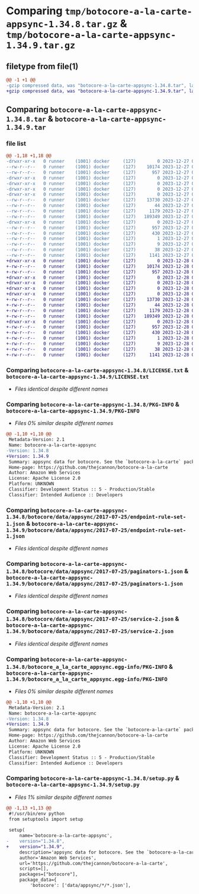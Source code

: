 # Comparing `tmp/botocore-a-la-carte-appsync-1.34.8.tar.gz` & `tmp/botocore-a-la-carte-appsync-1.34.9.tar.gz`

## filetype from file(1)

```diff
@@ -1 +1 @@
-gzip compressed data, was "botocore-a-la-carte-appsync-1.34.8.tar", last modified: Wed Dec 27 01:06:40 2023, max compression
+gzip compressed data, was "botocore-a-la-carte-appsync-1.34.9.tar", last modified: Thu Dec 28 01:06:41 2023, max compression
```

## Comparing `botocore-a-la-carte-appsync-1.34.8.tar` & `botocore-a-la-carte-appsync-1.34.9.tar`

### file list

```diff
@@ -1,18 +1,18 @@
-drwxr-xr-x   0 runner    (1001) docker     (127)        0 2023-12-27 01:06:40.007308 botocore-a-la-carte-appsync-1.34.8/
--rw-r--r--   0 runner    (1001) docker     (127)    10174 2023-12-27 01:06:39.000000 botocore-a-la-carte-appsync-1.34.8/LICENSE.txt
--rw-r--r--   0 runner    (1001) docker     (127)      957 2023-12-27 01:06:40.007308 botocore-a-la-carte-appsync-1.34.8/PKG-INFO
-drwxr-xr-x   0 runner    (1001) docker     (127)        0 2023-12-27 01:06:40.003308 botocore-a-la-carte-appsync-1.34.8/botocore/
-drwxr-xr-x   0 runner    (1001) docker     (127)        0 2023-12-27 01:06:40.003308 botocore-a-la-carte-appsync-1.34.8/botocore/data/
-drwxr-xr-x   0 runner    (1001) docker     (127)        0 2023-12-27 01:06:40.003308 botocore-a-la-carte-appsync-1.34.8/botocore/data/appsync/
-drwxr-xr-x   0 runner    (1001) docker     (127)        0 2023-12-27 01:06:40.007308 botocore-a-la-carte-appsync-1.34.8/botocore/data/appsync/2017-07-25/
--rw-r--r--   0 runner    (1001) docker     (127)    13730 2023-12-27 01:06:28.000000 botocore-a-la-carte-appsync-1.34.8/botocore/data/appsync/2017-07-25/endpoint-rule-set-1.json
--rw-r--r--   0 runner    (1001) docker     (127)       44 2023-12-27 01:06:28.000000 botocore-a-la-carte-appsync-1.34.8/botocore/data/appsync/2017-07-25/examples-1.json
--rw-r--r--   0 runner    (1001) docker     (127)     1179 2023-12-27 01:06:28.000000 botocore-a-la-carte-appsync-1.34.8/botocore/data/appsync/2017-07-25/paginators-1.json
--rw-r--r--   0 runner    (1001) docker     (127)   189349 2023-12-27 01:06:28.000000 botocore-a-la-carte-appsync-1.34.8/botocore/data/appsync/2017-07-25/service-2.json
-drwxr-xr-x   0 runner    (1001) docker     (127)        0 2023-12-27 01:06:40.007308 botocore-a-la-carte-appsync-1.34.8/botocore_a_la_carte_appsync.egg-info/
--rw-r--r--   0 runner    (1001) docker     (127)      957 2023-12-27 01:06:39.000000 botocore-a-la-carte-appsync-1.34.8/botocore_a_la_carte_appsync.egg-info/PKG-INFO
--rw-r--r--   0 runner    (1001) docker     (127)      430 2023-12-27 01:06:39.000000 botocore-a-la-carte-appsync-1.34.8/botocore_a_la_carte_appsync.egg-info/SOURCES.txt
--rw-r--r--   0 runner    (1001) docker     (127)        1 2023-12-27 01:06:39.000000 botocore-a-la-carte-appsync-1.34.8/botocore_a_la_carte_appsync.egg-info/dependency_links.txt
--rw-r--r--   0 runner    (1001) docker     (127)        9 2023-12-27 01:06:39.000000 botocore-a-la-carte-appsync-1.34.8/botocore_a_la_carte_appsync.egg-info/top_level.txt
--rw-r--r--   0 runner    (1001) docker     (127)       38 2023-12-27 01:06:40.007308 botocore-a-la-carte-appsync-1.34.8/setup.cfg
--rw-r--r--   0 runner    (1001) docker     (127)     1141 2023-12-27 01:06:39.000000 botocore-a-la-carte-appsync-1.34.8/setup.py
+drwxr-xr-x   0 runner    (1001) docker     (127)        0 2023-12-28 01:06:41.478277 botocore-a-la-carte-appsync-1.34.9/
+-rw-r--r--   0 runner    (1001) docker     (127)    10174 2023-12-28 01:06:41.000000 botocore-a-la-carte-appsync-1.34.9/LICENSE.txt
+-rw-r--r--   0 runner    (1001) docker     (127)      957 2023-12-28 01:06:41.478277 botocore-a-la-carte-appsync-1.34.9/PKG-INFO
+drwxr-xr-x   0 runner    (1001) docker     (127)        0 2023-12-28 01:06:41.474277 botocore-a-la-carte-appsync-1.34.9/botocore/
+drwxr-xr-x   0 runner    (1001) docker     (127)        0 2023-12-28 01:06:41.474277 botocore-a-la-carte-appsync-1.34.9/botocore/data/
+drwxr-xr-x   0 runner    (1001) docker     (127)        0 2023-12-28 01:06:41.474277 botocore-a-la-carte-appsync-1.34.9/botocore/data/appsync/
+drwxr-xr-x   0 runner    (1001) docker     (127)        0 2023-12-28 01:06:41.478277 botocore-a-la-carte-appsync-1.34.9/botocore/data/appsync/2017-07-25/
+-rw-r--r--   0 runner    (1001) docker     (127)    13730 2023-12-28 01:06:26.000000 botocore-a-la-carte-appsync-1.34.9/botocore/data/appsync/2017-07-25/endpoint-rule-set-1.json
+-rw-r--r--   0 runner    (1001) docker     (127)       44 2023-12-28 01:06:26.000000 botocore-a-la-carte-appsync-1.34.9/botocore/data/appsync/2017-07-25/examples-1.json
+-rw-r--r--   0 runner    (1001) docker     (127)     1179 2023-12-28 01:06:26.000000 botocore-a-la-carte-appsync-1.34.9/botocore/data/appsync/2017-07-25/paginators-1.json
+-rw-r--r--   0 runner    (1001) docker     (127)   189349 2023-12-28 01:06:26.000000 botocore-a-la-carte-appsync-1.34.9/botocore/data/appsync/2017-07-25/service-2.json
+drwxr-xr-x   0 runner    (1001) docker     (127)        0 2023-12-28 01:06:41.478277 botocore-a-la-carte-appsync-1.34.9/botocore_a_la_carte_appsync.egg-info/
+-rw-r--r--   0 runner    (1001) docker     (127)      957 2023-12-28 01:06:41.000000 botocore-a-la-carte-appsync-1.34.9/botocore_a_la_carte_appsync.egg-info/PKG-INFO
+-rw-r--r--   0 runner    (1001) docker     (127)      430 2023-12-28 01:06:41.000000 botocore-a-la-carte-appsync-1.34.9/botocore_a_la_carte_appsync.egg-info/SOURCES.txt
+-rw-r--r--   0 runner    (1001) docker     (127)        1 2023-12-28 01:06:41.000000 botocore-a-la-carte-appsync-1.34.9/botocore_a_la_carte_appsync.egg-info/dependency_links.txt
+-rw-r--r--   0 runner    (1001) docker     (127)        9 2023-12-28 01:06:41.000000 botocore-a-la-carte-appsync-1.34.9/botocore_a_la_carte_appsync.egg-info/top_level.txt
+-rw-r--r--   0 runner    (1001) docker     (127)       38 2023-12-28 01:06:41.478277 botocore-a-la-carte-appsync-1.34.9/setup.cfg
+-rw-r--r--   0 runner    (1001) docker     (127)     1141 2023-12-28 01:06:41.000000 botocore-a-la-carte-appsync-1.34.9/setup.py
```

### Comparing `botocore-a-la-carte-appsync-1.34.8/LICENSE.txt` & `botocore-a-la-carte-appsync-1.34.9/LICENSE.txt`

 * *Files identical despite different names*

### Comparing `botocore-a-la-carte-appsync-1.34.8/PKG-INFO` & `botocore-a-la-carte-appsync-1.34.9/PKG-INFO`

 * *Files 0% similar despite different names*

```diff
@@ -1,10 +1,10 @@
 Metadata-Version: 2.1
 Name: botocore-a-la-carte-appsync
-Version: 1.34.8
+Version: 1.34.9
 Summary: appsync data for botocore. See the `botocore-a-la-carte` package for more info.
 Home-page: https://github.com/thejcannon/botocore-a-la-carte
 Author: Amazon Web Services
 License: Apache License 2.0
 Platform: UNKNOWN
 Classifier: Development Status :: 5 - Production/Stable
 Classifier: Intended Audience :: Developers
```

### Comparing `botocore-a-la-carte-appsync-1.34.8/botocore/data/appsync/2017-07-25/endpoint-rule-set-1.json` & `botocore-a-la-carte-appsync-1.34.9/botocore/data/appsync/2017-07-25/endpoint-rule-set-1.json`

 * *Files identical despite different names*

### Comparing `botocore-a-la-carte-appsync-1.34.8/botocore/data/appsync/2017-07-25/paginators-1.json` & `botocore-a-la-carte-appsync-1.34.9/botocore/data/appsync/2017-07-25/paginators-1.json`

 * *Files identical despite different names*

### Comparing `botocore-a-la-carte-appsync-1.34.8/botocore/data/appsync/2017-07-25/service-2.json` & `botocore-a-la-carte-appsync-1.34.9/botocore/data/appsync/2017-07-25/service-2.json`

 * *Files identical despite different names*

### Comparing `botocore-a-la-carte-appsync-1.34.8/botocore_a_la_carte_appsync.egg-info/PKG-INFO` & `botocore-a-la-carte-appsync-1.34.9/botocore_a_la_carte_appsync.egg-info/PKG-INFO`

 * *Files 0% similar despite different names*

```diff
@@ -1,10 +1,10 @@
 Metadata-Version: 2.1
 Name: botocore-a-la-carte-appsync
-Version: 1.34.8
+Version: 1.34.9
 Summary: appsync data for botocore. See the `botocore-a-la-carte` package for more info.
 Home-page: https://github.com/thejcannon/botocore-a-la-carte
 Author: Amazon Web Services
 License: Apache License 2.0
 Platform: UNKNOWN
 Classifier: Development Status :: 5 - Production/Stable
 Classifier: Intended Audience :: Developers
```

### Comparing `botocore-a-la-carte-appsync-1.34.8/setup.py` & `botocore-a-la-carte-appsync-1.34.9/setup.py`

 * *Files 1% similar despite different names*

```diff
@@ -1,13 +1,13 @@
 #!/usr/bin/env python
 from setuptools import setup
 
 setup(
     name='botocore-a-la-carte-appsync',
-    version="1.34.8",
+    version="1.34.9",
     description='appsync data for botocore. See the `botocore-a-la-carte` package for more info.',
     author='Amazon Web Services',
     url='https://github.com/thejcannon/botocore-a-la-carte',
     scripts=[],
     packages=["botocore"],
     package_data={
         'botocore': ['data/appsync/*/*.json'],
```

